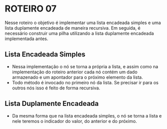 # ROTEIRO 07

Nesse roteiro o objetivo é implementar uma lista encadeada simples e uma lista duplamente encadeada de maneira recursiva. Em seguida, é necessário construir uma pilha utilizando a lista duplamente encadeada implementada antes.

## Lista Encadeada Simples

* Nessa implementação o nó se torna a própria a lista, e assim como na implementação do roteiro anterior cada nó contém um dado armazenado e um apontador para o próximo elemento da lista.
* Todo método é invocado no primeiro nó da lista. Se precisar ir para os outros nós isso é feito de forma recursiva.

## Lista Duplamente Encadeada

* Da mesma forma que na lista encadeada simples, o nó se torna a lista e nele teremos o indicador do valor, do anterior e do próximo.